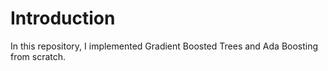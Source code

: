 # Introduction
In this repository, I implemented Gradient Boosted Trees and Ada Boosting from scratch.
